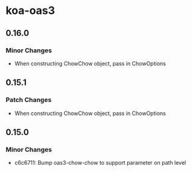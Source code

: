 # koa-oas3

## 0.16.0

### Minor Changes

- When constructing ChowChow object, pass in ChowOptions

## 0.15.1

### Patch Changes

- When constructing ChowChow object, pass in ChowOptions

## 0.15.0

### Minor Changes

- c6c6711: Bump oas3-chow-chow to support parameter on path level
